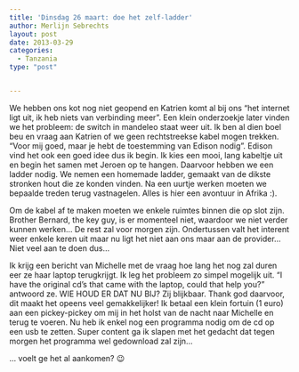```yaml
---
title: 'Dinsdag 26 maart: doe het zelf-ladder'
author: Merlijn Sebrechts
layout: post
date: 2013-03-29
categories:
  - Tanzania
type: "post"


---
```

We hebben ons kot nog niet geopend en Katrien komt al bij ons &#8220;het internet ligt uit, ik heb niets van verbinding meer&#8221;. Een klein onderzoekje later vinden we het probleem: de switch in mandeleo staat weer uit. Ik ben al dien boel beu en vraag aan Katrien of we geen rechtstreekse kabel mogen trekken. &#8220;Voor mij goed, maar je hebt de toestemming van Edison nodig&#8221;. Edison vind het ook een goed idee dus ik begin. Ik kies een mooi, lang kabeltje uit en begin het samen met Jeroen op te hangen. Daarvoor hebben we een ladder nodig. We nemen een homemade ladder, gemaakt van de dikste stronken hout die ze konden vinden. Na een uurtje werken moeten we bepaalde treden terug vastnagelen. Alles is hier een avontuur in Afrika :).

Om de kabel af te maken moeten we enkele ruimtes binnen die op slot zijn. Brother Bernard, the key guy, is er momenteel niet, waardoor we niet verder kunnen werken&#8230; De rest zal voor morgen zijn. Ondertussen valt het interent weer enkele keren uit maar nu ligt het niet aan ons maar aan de provider&#8230; Niet veel aan te doen dus&#8230;

Ik krijg een bericht van Michelle met de vraag hoe lang het nog zal duren eer ze haar laptop terugkrijgt. Ik leg het probleem zo simpel mogelijk uit. &#8220;I have the original cd&#8217;s that came with the laptop, could that help you?&#8221; antwoord ze. WIE HOUD ER DAT NU BIJ? Zij blijkbaar. Thank god daarvoor, dit maakt het opeens veel gemakkelijker! Ik betaal een klein fortuin (1 euro) aan een pickey-pickey om mij in het holst van de nacht naar Michelle en terug te voeren. Nu heb ik enkel nog een programma nodig om de cd op een usb te zetten. Super content ga ik slapen met het gedacht dat tegen morgen het programma wel gedownload zal zijn&#8230;

&#8230; voelt ge het al aankomen? 😉
